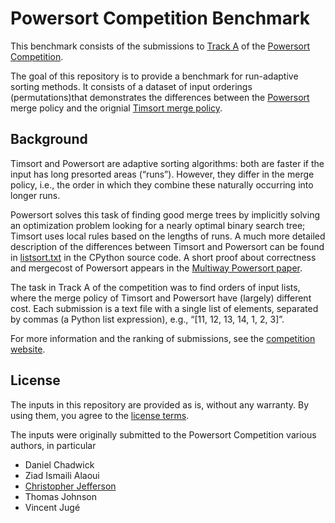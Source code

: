 # Powersort Competition Benchmark

This benchmark consists of the submissions to [Track A](https://powersort-competition.github.io/PowersortCompetitionWebsite/#/aboutA) of the [Powersort Competition](https://powersort-competition.github.io/PowersortCompetitionWebsite/).

The goal of this repository is to provide a benchmark for run-adaptive sorting methods.  It consists of a dataset of input orderings (permutations)that demonstrates the differences between the [Powersort](https://en.wikipedia.org/wiki/Powersort) merge policy and the orignial [Timsort merge policy](https://en.wikipedia.org/wiki/Timsort#Merge_criteria).


## Background

Timsort and Powersort are adaptive sorting algorithms: both are faster if the input has long presorted areas (“runs”). However, they differ in the merge policy, i.e., the order in which they combine these naturally occurring into longer runs.

Powersort solves this task of finding good merge trees by implicitly solving an optimization problem looking for a nearly optimal binary search tree; Timsort uses local rules based on the lengths of runs.
A much more detailed description of the differences between Timsort and Powersort can be found in [listsort.txt](https://github.com/python/cpython/blob/main/Objects/listsort.txt#L393) in the CPython source code.
A short proof about correctness and mergecost of Powersort appears in the [Multiway Powersort paper](https://www.wild-inter.net/publications/cawley-gelling-nebel-smith-wild-2023).

The task in Track A of the competition was to find orders of input lists, where the merge policy of Timsort and Powersort have (largely) different cost. Each submission is a text file with a single list of elements, separated by commas (a Python list expression), e.g., “[11, 12, 13, 14, 1, 2, 3]”.

For more information and the ranking of submissions, see the [competition website](https://powersort-competition.github.io/PowersortCompetitionWebsite/#/aboutA).


## License

The inputs in this repository are provided as is, without any warranty. By using them, you agree to the [license terms](LICENSE).

The inputs were originally submitted to the Powersort Competition
various authors, in particular

* Daniel Chadwick
* Ziad Ismaili Alaoui
* [Christopher Jefferson](https://github.com/chrisjefferson)
* Thomas Johnson
* Vincent Jugé


